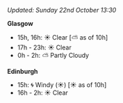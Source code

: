 *Updated: Sunday 22nd October 13:30*

**Glasgow**

* 15h, 16h: :sunny: Clear [:partly_sunny: as of 10h]
* 17h - 23h: :sunny: Clear
* 0h - 2h: :partly_sunny: Partly Cloudy

**Edinburgh**

* 15h: :cyclone: Windy (:sunny:) [:sunny: as of 10h]
* 16h - 2h: :sunny: Clear
